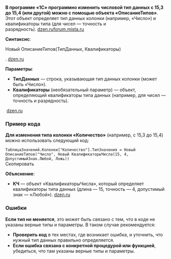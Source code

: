 **В программе «1С» программно изменить числовой тип данных с 15,3 до 15,4 (или другой) можно с помощью объекта «ОписаниеТипов»**. Этот объект определяет тип данных колонки (например, «Число») и квалификаторы типа (для чисел — точность и разрядность). [dzen.ru](https://dzen.ru/a/aEfv-E32L0xbHL6z)[forum.mista.ru](https://forum.mista.ru/topic/816406)

**Синтаксис**: 

Новый ОписаниеТипов(ТипДанных, Квалификаторы)

. [dzen.ru](https://dzen.ru/a/aEfv-E32L0xbHL6z)

**Параметры**:

- **ТипДанных** — строка, указывающая тип данных колонки (может быть «Число»).
- **Квалификаторы** (необязательный параметр) — объект, определяющий квалификаторы типа данных (например, для чисел — точность и разрядность).

 [dzen.ru](https://dzen.ru/a/aEfv-E32L0xbHL6z)

### Пример кода

**Для изменения типа колонки «Количество»** (например, с 15,3 до 15,4) можно использовать следующий код:

`ТаблицаЗначений.Колонки["Количество"].ТипЗначения = Новый ОписаниеТипов("Число", Новый КвалификаторыЧисла(15, 4, ДопустимыйЗнак.Любой, Ложь))`  
Скопировать

**Объяснение**:

- **КЧ** — объект «КвалификаторыЧисла», который определяет квалификаторы типа данных (длина — 15, точность — 4, допустимый знак — «Любой»). [dzen.ru](https://dzen.ru/a/aEfv-E32L0xbHL6z)

### Ошибки

**Если тип не меняется**, это может быть связано с тем, что в коде не указаны верные типы и параметры. В таком случае рекомендуется:

- **Проверить код** в тех местах, где возникает ошибка, и уточнить, что нужный тип данных правильно определяется.
- **Если ошибка связана с конкретной процедурой или функцией**, убедиться, что там указаны верные типы и параметры.